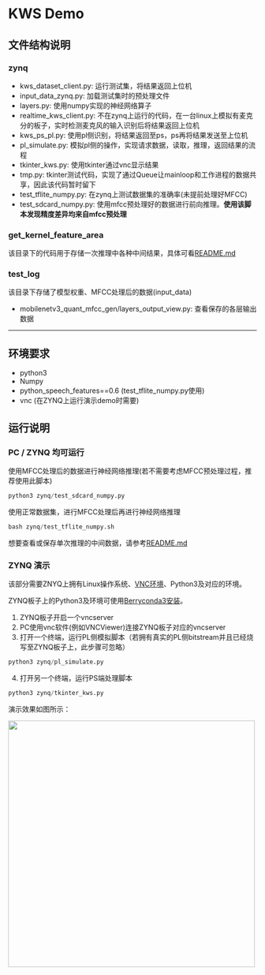 # KWS Demo

## 文件结构说明

### zynq
- kws_dataset_client.py: 运行测试集，将结果返回上位机
- input_data_zynq.py: 加载测试集时的预处理文件
- layers.py: 使用numpy实现的神经网络算子
- realtime_kws_client.py: 不在zynq上运行的代码，在一台linux上模拟有麦克分的板子，实时检测麦克风的输入识别后将结果返回上位机
- kws_ps_pl.py: 使用pl侧识别，将结果返回至ps，ps再将结果发送至上位机
- pl_simulate.py: 模拟pl侧的操作，实现请求数据，读取，推理，返回结果的流程
- tkinter_kws.py: 使用tkinter通过vnc显示结果
- tmp.py: tkinter测试代码，实现了通过Queue让mainloop和工作进程的数据共享，因此该代码暂时留下
- test_tflite_numpy.py: 在zynq上测试数据集的准确率(未提前处理好MFCC)
- test_sdcard_numpy.py: 使用mfcc预处理好的数据进行前向推理。**使用该脚本发现精度差异均来自mfcc预处理**

### get_kernel_feature_area
该目录下的代码用于存储一次推理中各种中间结果，具体可看[README.md](../get_kernel_feature_area/README.md)

### test_log
该目录下存储了模型权重、MFCC处理后的数据(input_data)
- mobilenetv3_quant_mfcc_gen/layers_output_view.py: 查看保存的各层输出数据

----------------------------

## 环境要求
- python3
- Numpy
- python_speech_features==0.6 (test_tflite_numpy.py使用)
- vnc (在ZYNQ上运行演示demo时需要)

## 运行说明

### PC / ZYNQ 均可运行
使用MFCC处理后的数据进行神经网络推理(若不需要考虑MFCC预处理过程，推荐使用此脚本)
```python
python3 zynq/test_sdcard_numpy.py
```

使用正常数据集，进行MFCC处理后再进行神经网络推理
```python
bash zynq/test_tflite_numpy.sh
```

想要查看或保存单次推理的中间数据，请参考[README.md](get_kernel_feature_area/README.md)

### ZYNQ 演示

该部分需要ZNYQ上拥有Linux操作系统、[VNC环境](zynq/README.md)、Python3及对应的环境。

ZYNQ板子上的Python3及环境可使用[Berryconda3安装](https://github.com/jjhelmus/berryconda)。

1. ZYNQ板子开启一个vncserver
2. PC使用vnc软件(例如VNCViewer)连接ZYNQ板子对应的vncserver
3. 打开一个终端，运行PL侧模拟脚本（若拥有真实的PL侧bitstream并且已经烧写至ZYNQ板子上，此步骤可忽略）
```python
python3 zynq/pl_simulate.py
```
4. 打开另一个终端，运行PS端处理脚本
```python
python3 zynq/tkinter_kws.py
```

演示效果如图所示：

<img src="./images/demo.gif" width="500px"></img>